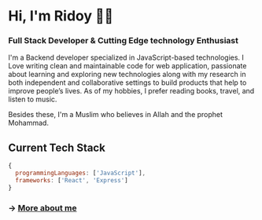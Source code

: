 # Hi, I'm Ridoy 👋🏼


 ### Full Stack Developer  &  Cutting Edge technology Enthusiast

I'm a Backend developer specialized in JavaScript-based technologies. I Love writing clean and maintainable code for web application, passionate about learning and exploring new technologies along with my research in both independent and collaborative settings to build products that help to improve people’s lives. As of my hobbies, I prefer reading books, travel, and listen to music.

Besides these, I'm a Muslim who believes in Allah and the prophet Mohammad.

## Current Tech Stack

```js
{
  programmingLanguages: ['JavaScript'],
  frameworks: ['React', 'Express']
}
```

### &rarr; [More about me](https://ridoydev.netlify.app)
